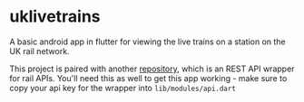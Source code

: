 # uklivetrains

A basic android app in flutter for viewing the live trains on a station on the UK rail network.

This project is paired with another [repository](https://github.com/infinitelyjames/LiveTrainsAPI_Public), which is an REST API wrapper for rail APIs. You'll need this as well to get this app working - make sure to copy your api key for the wrapper into `lib/modules/api.dart`